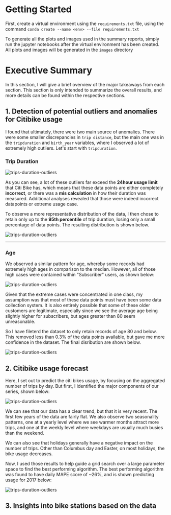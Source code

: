 # Getting Started

First, create a virtual environment using the `requirements.txt` file, using the command `conda create --name <env> --file requirements.txt`

To generate all the plots and images used in the summary reports, simply run the jupyter notebooks after the virtual environment has been created. All plots and images will be generated in the `images` directory

# Executive Summary

In this section, I will give a brief overview of the major takeaways from each section. This section is only intended to summarize the overall results, and more details can be found within the respective sections.

## 1. Detection of potential outliers and anomalies for Citibike usage

I found that ultimately, there were two main source of anomalies. There were some smaller discrepancies in `trip distance`, but the main one was in the `tripduration` and `birth_year` variables, where I observed a lot of extremely high outliers. Let's start with `tripduration`.

### Trip Duration

![trips-duration-outliers](./images/box-plot-all.png)

As you can see, a lot of these outliers far exceed the **24hour usage limit** that Citi Bike has, which means that these data points are either completely **incorrect**, or there was a **mis calculation** in how their duration was measured. Additional analyses revealed that those were indeed incorrect datapoints or extreme usage case.

To observe a more representative distribution of the data, I then chose to retain only up to the **95th percentile** of trip duration, losing only a small percentage of data points. The resulting distribution is shown below.

![trips-duration-outliers](./images/box-plot-95th.png)

---

### Age

We observed a similar pattern for age, whereby some records had extremely high ages in comparison to the median. However, all of those high cases were contained within "Subscriber" users, as shown below:

![trips-duration-outliers](./images/age_box_plot_unfiltered.png)

Given that the extreme cases were concentrated in one class, my assumption was that most of these data points must have been some data collection system. It is also entirely possible that some of these older customers are legitimate, especially since we see the average age being slightly higher for subscribers, but ages greater than 80 seem unreasonable.

So I have fileterd the dataset to only retain records of age 80 and below. This removed less than 0.3% of the data points available, but gave me more confidence in the dataset. The final disribution are shown below.

![trips-duration-outliers](./images/age_box_plot_filtered.png)

## 2. Citibike usage forecast

Here, I set out to predict the citi bikes usage, by focusing on the aggregated number of trips by day. But first, I identified the major components of our series, shown below:

![trips-duration-outliers](./images/daily_decomposition.png)

We can see that our data has a clear trend, but that it is very recent. The first few years of the data are fairly flat. We also observe two seasonality patterns, one at a yearly level where we see warmer months attract more trips, and one at the weekly level where weekdays are usually much busies than the weekend. 

We can also see that holidays generally have a negative impact on the number of trips. Other than Columbus day and Easter, on most holidays, the bike usage decreases.

Now, I used those results to help guide a grid search over a large parameter space to find the best performing algorithm. The best performing algorithm was found to have  daily MAPE score of ~26%, and is shown predicting usage for 2017 below:

![trips-duration-outliers](./images/2017_daily_forecast.png)


## 3. Insights into bike stations based on the data